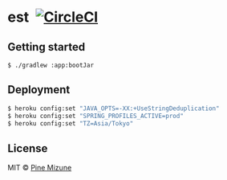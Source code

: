 # est &nbsp;[![CircleCI](https://circleci.com/gh/pine/est.svg?style=shield&circle-token=5da684fe3eb45157e7b6069434a82bf37c95fa0f)](https://circleci.com/gh/pine/est)

## Getting started

```
$ ./gradlew :app:bootJar
```

## Deployment

```bash
$ heroku config:set "JAVA_OPTS=-XX:+UseStringDeduplication"
$ heroku config:set "SPRING_PROFILES_ACTIVE=prod"
$ heroku config:set "TZ=Asia/Tokyo"
```

## License
MIT &copy; [Pine Mizune](https://profile.pine.moe)
